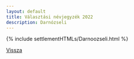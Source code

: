 ```yaml
---
layout: default
title: Választási névjegyzék 2022
description: Darnózseli
---
```


{% include settlementHTMLs/Darnoozseli.html %}

[Vissza](../)